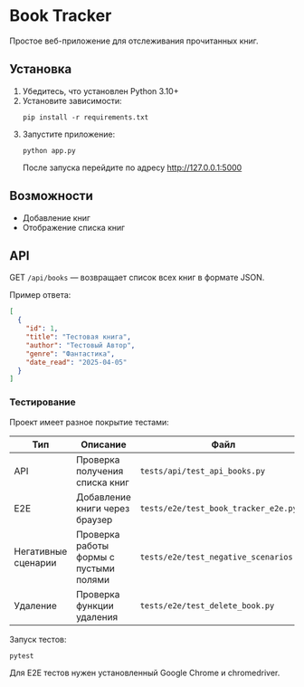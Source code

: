 # Book Tracker

Простое веб-приложение для отслеживания прочитанных книг.

## Установка

1. Убедитесь, что установлен Python 3.10+
2. Установите зависимости:  
   ```
   pip install -r requirements.txt
   ```
3. Запустите приложение:
    ```
    python app.py
    ```
    После запуска перейдите по адресу http://127.0.0.1:5000
## Возможности

  -  Добавление книг
  -  Отображение списка книг

## API

GET `/api/books` — возвращает список всех книг в формате JSON.

Пример ответа:
```json
[
  {
    "id": 1,
    "title": "Тестовая книга",
    "author": "Тестовый Автор",
    "genre": "Фантастика",
    "date_read": "2025-04-05"
  }
]
```
### Тестирование

Проект имеет разное покрытие тестами:

| Тип | Описание | Файл |
|-----|----------|------|
| API | Проверка получения списка книг | `tests/api/test_api_books.py` |
| E2E | Добавление книги через браузер | `tests/e2e/test_book_tracker_e2e.py` |
| Негативные сценарии | Проверка работы формы с пустыми полями | `tests/e2e/test_negative_scenarios.py` |
| Удаление | Проверка функции удаления | `tests/e2e/test_delete_book.py` |

Запуск тестов:   
 ```
pytest
```
Для E2E тестов нужен установленный Google Chrome и chromedriver.